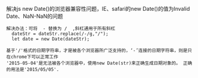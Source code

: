 解决js new Date()的浏览器兼容性问题，IE、safari的new Date()的值为Invalid Date、NaN-NaN的问题

    解决办法：可将  - 替换为 /  ,斜杠通用于所有斜杠
      dateStr = dateStr.replace(/-/g,"/");
      let date = new Date(dateStr);

    基于'/'格式的日期字符串，才是被各个浏览器所广泛支持的，‘-’连接的日期字符串，则是只在chrome下可以正常工作
    '2015-05-04'是无法被各个浏览器中，使用new Date(str)来正确生成日期对象的。 正确的用法是'2015/05/05'.